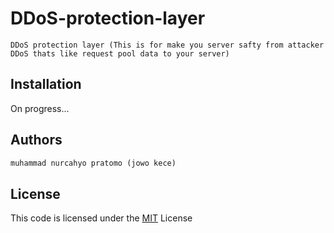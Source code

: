 # DDoS-protection-layer
```text
DDoS protection layer (This is for make you server safty from attacker DDoS thats like request pool data to your server)
```
## Installation

On progress...

## Authors
```html
muhammad nurcahyo pratomo (jowo kece)
```
## License
This code is licensed under the 
[MIT](https://choosealicense.com/licenses/mit/)
License
